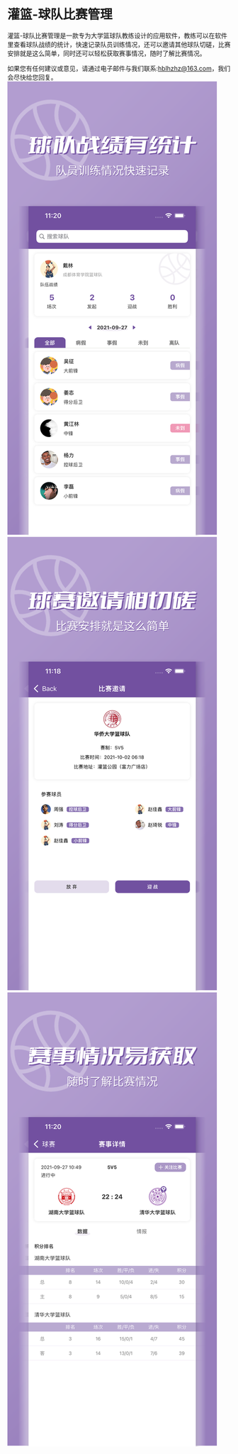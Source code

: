 # 灌篮-球队比赛管理

灌篮-球队比赛管理是一款专为大学篮球队教练设计的应用软件，教练可以在软件里查看球队战绩的统计，快速记录队员训练情况，还可以邀请其他球队切磋，比赛安排就是这么简单，同时还可以轻松获取赛事情况，随时了解比赛情况。

如果您有任何建议或意见，请通过电子邮件与我们联系:hblhzhz@163.com，我们会尽快给您回复。
![Image text](https://github.com/hblhzhz/Team-Match-Managment/blob/main/上架/4.png)
![Image text](https://github.com/hblhzhz/Team-Match-Managment/blob/main/上架/5.png)
![Image text](https://github.com/hblhzhz/Team-Match-Managment/blob/main/上架/6.png)
